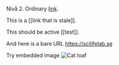 Nivå 2. Ordinary [link](https://kraulis.se).

This is a [[link that is stale]].

This should be active [[test]].

And here is a bare URL https://scilifelab.se

Try embedded image ![Cat loaf](/file/images/cat-loaf-among-loaves)